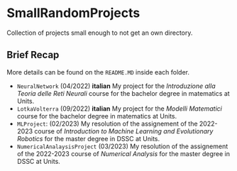 # SmallRandomProjects

Collection of projects small enough to not get an own directory.  

## Brief Recap

More details can be found on the `README.MD` inside each folder.  

- `NeuralNetwork` (04/2022) **italian** My project for the _Introduzione alla Teoria delle Reti Neurali_ course for the bachelor degree in matematics at Units.
- `LotkaVolterra` (09/2022) **italian** My project for the _Modelli Matematici_ course for the bachelor degree in matematics at Units.
- `MLProject`: (02/2023) My resolution of the assignement of the 2022-2023 course of _Introduction to Machine Learning and Evolutionary Robotics_ for the master degree in DSSC at Units.
- `NumericalAnalaysisProject` (03/2023) My resolution of the assignement of the 2022-2023 course of _Numerical Analysis_ for the master degree in DSSC at Units.
